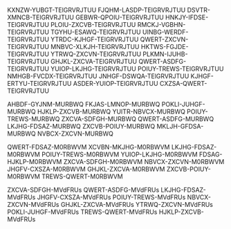 
KXNZW-YUBGT-TElGRVRJTUU
FJQHM-LASDP-TElGRVRJTUU
DSVTR-XMNCB-TElGRVRJTUU
GEBWR-QPOIU-TElGRVRJTUU
HNKJY-IFDSE-TElGRVRJTUU
PLOIU-ZXCVB-TElGRVRJTUU
RMCKJ-VGBHN-TElGRVRJTUU
TGYHU-ESAWQ-TElGRVRJTUU
UINBG-WERDF-TElGRVRJTUU
YTRDC-KJHGF-TElGRVRJTUU
QWERT-ZXCVN-TElGRVRJTUU
MNBVC-XLKJH-TElGRVRJTUU
HKTWS-FGJDE-TElGRVRJTUU
YTRWQ-ZXCVN-TElGRVRJTUU
PLKMN-IJUHB-TElGRVRJTUU
GHJKL-ZXCVA-TElGRVRJTUU
QWERT-ASDFG-TElGRVRJTUU
YUIOP-LKJHG-TElGRVRJTUU
POIUY-TREWS-TElGRVRJTUU
NMHGB-FVCDX-TElGRVRJTUU
JNHGF-DSWQA-TElGRVRJTUU
KJHGF-ERTYU-TElGRVRJTUU
ASDER-YUIOP-TElGRVRJTUU
CXZSA-QWERT-TElGRVRJTUU


AHBDF-GYJNM-MURBWQ
FKJAS-LMNOP-MURBWQ
POKLI-JUHGF-MURBWQ
HJKLP-ZXCVB-MURBWQ
YUITR-NBVCX-MURBWQ
POIUY-TREWS-MURBWQ
ZXCVA-SDFGH-MURBWQ
QWERT-ASDFG-MURBWQ
LKJHG-FDSAZ-MURBWQ
ZXCVB-POIUY-MURBWQ
MKLJH-GFDSA-MURBWQ
NVBCX-ZXCVN-MURBWQ


QWERT-FDSAZ-M0RBWVM
XCVBN-MKJHG-M0RBWVM
LKJHG-FDSAZ-M0RBWVM
POIUY-TREWS-M0RBWVM
YUIOP-LKJHG-M0RBWVM
FDSAG-HJKLP-M0RBWVM
ZXCVA-SDFGH-M0RBWVM
NBVCX-ZXCVN-M0RBWVM
JHGFV-CXSZA-M0RBWVM
GHJKL-ZXCVA-M0RBWVM
ZXCVB-POIUY-M0RBWVM
TREWS-QWERT-M0RBWVM


ZXCVA-SDFGH-MVdFRUs
QWERT-ASDFG-MVdFRUs
LKJHG-FDSAZ-MVdFRUs
JHGFV-CXSZA-MVdFRUs
POIUY-TREWS-MVdFRUs
NBVCX-ZXCVN-MVdFRUs
GHJKL-ZXCVA-MVdFRUs
YTRWQ-ZXCVN-MVdFRUs
POKLI-JUHGF-MVdFRUs
TREWS-QWERT-MVdFRUs
HJKLP-ZXCVB-MVdFRUs
